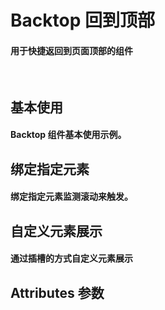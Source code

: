<script setup>
import demo1 from './demo1.vue'
import demo2 from './demo2.vue'
import demo3 from './demo3.vue'
import Attributes from './Attributes.vue'
</script>

# Backtop 回到顶部

#### 用于快捷返回到页面顶部的组件

<br/>

## 基本使用

#### Backtop 组件基本使用示例。

<div class="componetnsBox">
  <demo1/>
</div>
<preview compName="backtop" demoName="demo1"/>

## 绑定指定元素

#### 绑定指定元素监测滚动来触发。

<div class="componetnsBox">
  <demo2/>
</div>
<preview compName="backtop" demoName="demo2"/>

## 自定义元素展示

#### 通过插槽的方式自定义元素展示

<div class="componetnsBox">
  <demo3/>
</div>
<preview compName="backtop" demoName="demo3"/>

## Attributes 参数

<Attributes/>
<br/>
